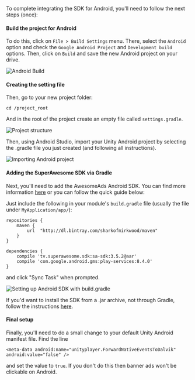 To complete integrating the SDK for Android, you'll need to follow the next steps (once):

#### Build the project for Android

To do this, click on `File > Build Settings` menu.
There, select the `Android` option and check the `Google Android Project` and `Development build` options.
Then, click on `Build` and save the new Android project on your drive.

![](img/IMG_08_AndroidBuild.png "Android Build")

#### Creating the setting file

Then, go to your new project folder:

```
cd /project_root

```

And in the root of the project create an empty file called `settings.gradle`.

![](img/IMG_08_AndroidProjectStructure.png "Project structure")

Then, using Android Studio, import your Unity Android project by selecting the .gradle file you just created (and following all instructions).

![](img/IMG_08_ImportingAndroid.png "Importing Android project")

#### Adding the SuperAwesome SDK via Gradle

Next, you'll need to add the AwesomeAds Android SDK. You can find more information [here](https://developers.superawesome.tv/docs/androidsdk?version=3) or you can follow the quick guide below:

Just include the following in your module's `build.gradle` file (usually the file under `MyApplication/app/`):

```
repositories {
    maven {
        url  "http://dl.bintray.com/sharkofmirkwood/maven"
    }
}

dependencies {
    compile 'tv.superawesome.sdk:sa-sdk:3.5.2@aar'
    compile 'com.google.android.gms:play-services:8.4.0'
}

```

and click "Sync Task" when prompted.

![](img/IMG_09_GradleSetup.png "Setting up Android SDK with build.gradle")

If you'd want to install the SDK from a .jar archive, not through Gradle, follow the instructions [here](https://developers.superawesome.tv/docs/androidsdk/Getting%20Started/Adding%20the%20Library%20to%20Your%20Project%20-%20JAR%20Library?version=3).

#### Final setup

Finally, you'll need to do a small change to your default Unity Android manifest file.
Find the line

```
<meta-data android:name="unityplayer.ForwardNativeEventsToDalvik" android:value="false" />

```

and set the value to `true`.
If you don't do this then banner ads won't be clickable on Android.
